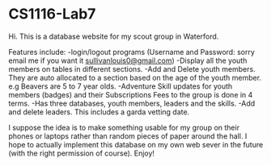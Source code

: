 # CS1116-Lab7

Hi. This is a database website for my scout group in Waterford.

Features include:
  -login/logout programs (Username and Password: sorry email me if you want it sullivanlouis0@gmail.com)
  -Display all the youth members on tables in different sections.
  -Add and Delete youth members. They are auto allocated to a section based on the age of the youth member. e.g Beavers are 5 to 7 year olds.
  -Adventure Skill updates for youth members (badges) and their Subscriptions Fees to the group is done in 4 terms.
  -Has three databases, youth members, leaders and the skills.
  -Add and delete leaders. This includes a garda vetting date.

I suppose the idea is to make something usable for my group on their phones or laptops rather than random pieces of paper around the hall. I hope to actually implement this database on my own
web sever in the future (with the right permission of course). Enjoy!
